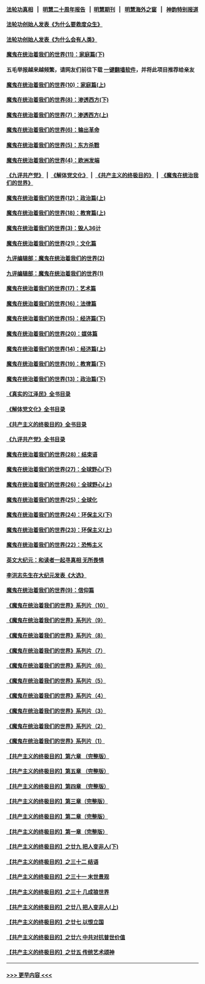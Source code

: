 #### [法轮功真相](https://github.com/gfw-breaker/truth/blob/master/README.md?t=0) &nbsp;&nbsp;|&nbsp;&nbsp; [明慧二十周年报告](https://github.com/gfw-breaker/mh-reports/blob/master/README.md?t=0) &nbsp;&nbsp;|&nbsp;&nbsp;[明慧期刊](https://github.com/gfw-breaker/mh-qikan) &nbsp;&nbsp;|&nbsp;&nbsp; [明慧海外之窗](https://github.com/gfw-breaker/mh-news/blob/master/README.md?t=0) &nbsp;&nbsp;|&nbsp;&nbsp; [神韵特别报道](https://github.com/gfw-breaker/mh-news/blob/master/shenyun.md?t=0)
#### [法轮功创始人发表《为什么要救度众生》](../pages/nsc422/n13975246.md?t=06262143) 
#### [法轮功创始人发表《为什么会有人类》](../pages/nsc422/n13912117.md?t=06262143) 
#### [魔鬼在统治着我们的世界(11)：家庭篇(下)](../pages/nsc422/n10440961.md?t=06262143) 
#### 五毛举报越来越频繁，请网友们前往下载 [一键翻墙软件](https://github.com/gfw-breaker/ssr-accounts)，并将此项目推荐给亲友
#### [魔鬼在统治着我们的世界(10)：家庭篇(上)](../pages/nsc422/n10435448.md?t=06262143) 
#### [魔鬼在统治着我们的世界(8)：渗透西方(下)](../pages/nsc422/n10429603.md?t=06262143) 
#### [魔鬼在统治着我们的世界(7)：渗透西方(上)](../pages/nsc422/n10426013.md?t=06262143) 
#### [魔鬼在统治着我们的世界(6)：输出革命](../pages/nsc422/n10421536.md?t=06262143) 
#### [魔鬼在统治着我们的世界(5)：东方杀戮](../pages/nsc422/n10417707.md?t=06262143) 
#### [魔鬼在统治着我们的世界(4)：欧洲发端](../pages/nsc422/n10414890.md?t=06262143) 
#### [《九评共产党》](https://github.com/begood0513/9ping.md/blob/master/README.md) &nbsp;|&nbsp; [《解体党文化》](../../../../jtdwh.md/blob/master/README.md)  &nbsp;|&nbsp; [《共产主义的终极目的》](../../../../gczydzjmd.md/blob/master/README.md) &nbsp;|&nbsp; [《魔鬼在统治我们的世界》](../../../../mgztzwmdsj.md/blob/master/README.md) 
#### [魔鬼在统治着我们的世界(12)：政治篇(上)](../pages/nsc422/n10444576.md?t=06262143) 
#### [魔鬼在统治着我们的世界(18)：教育篇(上)](../pages/nsc422/n10526970.md?t=06262143) 
#### [魔鬼在统治着我们的世界(3)：毁人36计](../pages/nsc422/n10411583.md?t=06262143) 
#### [魔鬼在统治着我们的世界(21)：文化篇](../pages/nsc422/n10597706.md?t=06262143) 
#### [九评编辑部：魔鬼在统治着我们的世界(2)](../pages/nsc422/n10410036.md?t=06262143) 
#### [九评编辑部：魔鬼在统治着我们的世界(1)](../pages/nsc422/n10406825.md?t=06262143) 
#### [魔鬼在统治着我们的世界(17)：艺术篇](../pages/nsc422/n10499093.md?t=06262143) 
#### [魔鬼在统治着我们的世界(16)：法律篇](../pages/nsc422/n10485969.md?t=06262143) 
#### [魔鬼在统治着我们的世界(15)：经济篇(下)](../pages/nsc422/n10469975.md?t=06262143) 
#### [魔鬼在统治着我们的世界(20)：媒体篇](../pages/nsc422/n10586579.md?t=06262143) 
#### [魔鬼在统治着我们的世界(14)：经济篇(上)](../pages/nsc422/n10457370.md?t=06262143) 
#### [魔鬼在统治着我们的世界(19)：教育篇(下)](../pages/nsc422/n10564808.md?t=06262143) 
#### [魔鬼在统治着我们的世界(13)：政治篇(下)](../pages/nsc422/n10448270.md?t=06262143) 
#### [《真实的江泽民》全书目录](../pages/nsc422/n13721399.md?t=06262143) 
#### [《解体党文化》全书目录](../pages/nsc422/n13721157.md?t=06262143) 
#### [《共产主义的终极目的》全书目录](../pages/nsc422/n13721048.md?t=06262143) 
#### [《九评共产党》全书目录](../pages/nsc422/n13708085.md?t=06262143) 
#### [魔鬼在统治着我们的世界(28)：结束语](../pages/nsc422/n10936246.md?t=06262143) 
#### [魔鬼在统治着我们的世界(27)：全球野心(下)](../pages/nsc422/n10928319.md?t=06262143) 
#### [魔鬼在统治着我们的世界(26)：全球野心(上)](../pages/nsc422/n10900318.md?t=06262143) 
#### [魔鬼在统治着我们的世界(25)：全球化](../pages/nsc422/n10788205.md?t=06262143) 
#### [魔鬼在统治着我们的世界(24)：环保主义(下)](../pages/nsc422/n10695307.md?t=06262143) 
#### [魔鬼在统治着我们的世界(23)：环保主义(上)](../pages/nsc422/n10688613.md?t=06262143) 
#### [魔鬼在统治着我们的世界(22)：恐怖主义](../pages/nsc422/n10614727.md?t=06262143) 
#### [英文大纪元：和读者一起寻真相 无所畏惧](../pages/nsc422/n12542027.md?t=06262143) 
#### [李洪志先生在大纪元发表《大选》](../pages/nsc422/n12534746.md?t=06262143) 
#### [魔鬼在统治着我们的世界(9)：信仰篇](../pages/nsc422/n10432159.md?t=06262143) 
#### [《魔鬼在统治着我们的世界》系列片（10）](../pages/nsc422/n12292670.md?t=06262143) 
#### [《魔鬼在统治着我们的世界》系列片（9）](../pages/nsc422/n12290859.md?t=06262143) 
#### [《魔鬼在统治着我们的世界》系列片（8）](../pages/nsc422/n12287445.md?t=06262143) 
#### [《魔鬼在统治着我们的世界》系列片（7）](../pages/nsc422/n12283425.md?t=06262143) 
#### [《魔鬼在统治着我们的世界》系列片（6）](../pages/nsc422/n12282314.md?t=06262143) 
#### [《魔鬼在统治着我们的世界》系列片（5）](../pages/nsc422/n12281419.md?t=06262143) 
#### [《魔鬼在统治着我们的世界》系列片（4）](../pages/nsc422/n12274024.md?t=06262143) 
#### [《魔鬼在统治着我们的世界》系列片（3）](../pages/nsc422/n12271322.md?t=06262143) 
#### [《魔鬼在统治着我们的世界》系列片（2）](../pages/nsc422/n12269049.md?t=06262143) 
#### [《魔鬼在统治着我们的世界》系列片（1）](../pages/nsc422/n12267575.md?t=06262143) 
#### [【共产主义的终极目的】第六章 （完整版）](../pages/nsc422/n11428913.md?t=06262143) 
#### [【共产主义的终极目的】第五章 （完整版）](../pages/nsc422/n11428912.md?t=06262143) 
#### [【共产主义的终极目的】第四章 （完整版）](../pages/nsc422/n11428907.md?t=06262143) 
#### [【共产主义的终极目的】第三章（完整版）](../pages/nsc422/n11428848.md?t=06262143) 
#### [【共产主义的终极目的】第二章（完整版）](../pages/nsc422/n11428831.md?t=06262143) 
#### [【共产主义的终极目的】第一章（完整版）](../pages/nsc422/n11417651.md?t=06262143) 
#### [【共产主义的终极目的】之廿九 把人变非人(下)](../pages/nsc422/n11344140.md?t=06262143) 
#### [【共产主义的终极目的】之三十二 结语](../pages/nsc422/n11360535.md?t=06262143) 
#### [【共产主义的终极目的】之三十一 末世景观](../pages/nsc422/n11351129.md?t=06262143) 
#### [【共产主义的终极目的】之三十 几成狼世界](../pages/nsc422/n11348280.md?t=06262143) 
#### [【共产主义的终极目的】之廿八 把人变非人(上)](../pages/nsc422/n11340492.md?t=06262143) 
#### [【共产主义的终极目的】之廿七 以恨立国](../pages/nsc422/n11336944.md?t=06262143) 
#### [【共产主义的终极目的】之廿六 中共对抗普世价值](../pages/nsc422/n11324785.md?t=06262143) 
#### [【共产主义的终极目的】之廿五 传统艺术颂神](../pages/nsc422/n11296396.md?t=06262143) 

----
#### [ >>> 更早内容 <<< ](../indexes/nsc422-earlier.md)

